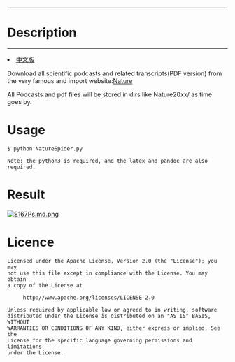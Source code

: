 -------------
# Description #
-------------

<li><a href="README_CN.md">中文版</a></li>

Download all scientific podcasts and related transcripts(PDF version) from the very famous and import website:[Nature](https://www.nature.com/)

All Podcasts and pdf files will be stored in dirs like Nature20xx/ as time goes by.

# Usage #
	$ python NatureSpider.py

	Note: the python3 is required, and the latex and pandoc are also required.

# Result #
[![E167Ps.md.png](https://s2.ax1x.com/2019/04/29/E167Ps.md.png)](https://imgchr.com/i/E167Ps)

# Licence #

    Licensed under the Apache License, Version 2.0 (the "License"); you may
    not use this file except in compliance with the License. You may obtain
    a copy of the License at

         http://www.apache.org/licenses/LICENSE-2.0

    Unless required by applicable law or agreed to in writing, software
    distributed under the License is distributed on an "AS IS" BASIS, WITHOUT
    WARRANTIES OR CONDITIONS OF ANY KIND, either express or implied. See the
    License for the specific language governing permissions and limitations
    under the License.
	
